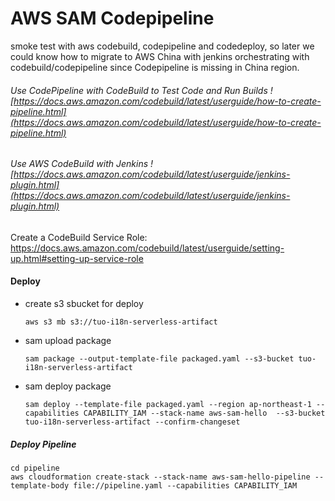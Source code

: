 # AWS SAM Codepipeline

smoke test with aws codebuild, codepipeline and codedeploy, so later we could know how to migrate to AWS China with jenkins orchestrating with codebuild/codepipeline since Codepipeline is missing in China region.




###### Use CodePipeline with CodeBuild to Test Code and Run Builds ![https://docs.aws.amazon.com/codebuild/latest/userguide/how-to-create-pipeline.html](https://docs.aws.amazon.com/codebuild/latest/userguide/how-to-create-pipeline.html)

###### Use AWS CodeBuild with Jenkins ![https://docs.aws.amazon.com/codebuild/latest/userguide/jenkins-plugin.html](https://docs.aws.amazon.com/codebuild/latest/userguide/jenkins-plugin.html)


Create a CodeBuild Service Role: https://docs.aws.amazon.com/codebuild/latest/userguide/setting-up.html#setting-up-service-role


#### Deploy 

 

   * create s3 sbucket for deploy 
        
         aws s3 mb s3://tuo-i18n-serverless-artifact

   * sam upload package
   
         sam package --output-template-file packaged.yaml --s3-bucket tuo-i18n-serverless-artifact

   * sam deploy package 
   
         sam deploy --template-file packaged.yaml --region ap-northeast-1 --capabilities CAPABILITY_IAM --stack-name aws-sam-hello  --s3-bucket tuo-i18n-serverless-artifact --confirm-changeset

##### Deploy Pipeline

```
cd pipeline
aws cloudformation create-stack --stack-name aws-sam-hello-pipeline --template-body file://pipeline.yaml --capabilities CAPABILITY_IAM 
```

